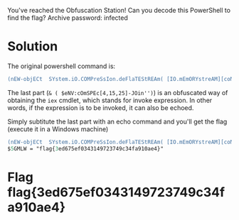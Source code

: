 You've reached the Obfuscation Station!
Can you decode this PowerShell to find the flag?
Archive password: infected

# Solution

The original powershell command is: 
```ps
(nEW-objECt  SYstem.iO.COMPreSsIon.deFlaTEStREAm( [IO.mEmORYstreAM][coNVERt]::FROMBAse64sTRING( 'UzF19/UJV7BVUErLSUyvNk5NMTM3TU0zMDYxNjSxNDcyNjexTDY2SUu0NDRITDWpVQIA') ,[io.COmPREssioN.coMpreSSioNmODE]::DeCoMpReSS)| %{ nEW-objECt  sYStEm.Io.StREAMrEADeR($_,[TeXT.encodiNG]::AsCii)} |%{ $_.READTOENd()})| & ( $eNV:cOmSPEc[4,15,25]-JOin'')
```

The last part (`& ( $eNV:cOmSPEc[4,15,25]-JOin'')`) is an obfuscated way of obtaining the `iex` cmdlet, which stands for invoke expression. In other words, if the expression is to be invoked, it can also be echoed. 

Simply subtitute the last part with an echo command and you'll get the flag (execute it in a Windows machine)

```ps
(nEW-objECt  SYstem.iO.COMPreSsIon.deFlaTEStREAm( [IO.mEmORYstreAM][coNVERt]::FROMBAse64sTRING( 'UzF19/UJV7BVUErLSUyvNk5NMTM3TU0zMDYxNjSxNDcyNjexTDY2SUu0NDRITDWpVQIA') ,[io.COmPREssioN.coMpreSSioNmODE]::DeCoMpReSS)| %{ nEW-objECt  sYStEm.Io.StREAMrEADeR($_,[TeXT.encodiNG]::AsCii)} |%{ $_.READTOENd()})| echo
$5GMLW = "flag{3ed675ef0343149723749c34fa910ae4}"
```

# Flag flag{3ed675ef0343149723749c34fa910ae4}